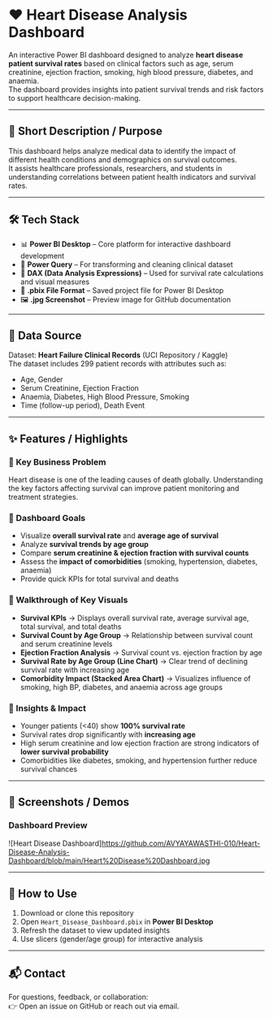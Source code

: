# ❤️ Heart Disease Analysis Dashboard

An interactive Power BI dashboard designed to analyze **heart disease patient survival rates** based on clinical factors such as age, serum creatinine, ejection fraction, smoking, high blood pressure, diabetes, and anaemia.  
The dashboard provides insights into patient survival trends and risk factors to support healthcare decision-making.

---

## 📌 Short Description / Purpose
This dashboard helps analyze medical data to identify the impact of different health conditions and demographics on survival outcomes.  
It assists healthcare professionals, researchers, and students in understanding correlations between patient health indicators and survival rates.

---

## 🛠️ Tech Stack
- 📊 **Power BI Desktop** – Core platform for interactive dashboard development  
- 🔄 **Power Query** – For transforming and cleaning clinical dataset  
- 🧠 **DAX (Data Analysis Expressions)** – Used for survival rate calculations and visual measures  
- 📁 **.pbix File Format** – Saved project file for Power BI Desktop  
- 🖼️ **.jpg Screenshot** – Preview image for GitHub documentation  

---

## 📂 Data Source
Dataset: **Heart Failure Clinical Records** (UCI Repository / Kaggle)  
The dataset includes 299 patient records with attributes such as:  
- Age, Gender  
- Serum Creatinine, Ejection Fraction  
- Anaemia, Diabetes, High Blood Pressure, Smoking  
- Time (follow-up period), Death Event  

---

## ✨ Features / Highlights
### 🔹 Key Business Problem
Heart disease is one of the leading causes of death globally. Understanding the key factors affecting survival can improve patient monitoring and treatment strategies.  

### 🔹 Dashboard Goals
- Visualize **overall survival rate** and **average age of survival**  
- Analyze **survival trends by age group**  
- Compare **serum creatinine & ejection fraction with survival counts**  
- Assess the **impact of comorbidities** (smoking, hypertension, diabetes, anaemia)  
- Provide quick KPIs for total survival and deaths  

### 🔹 Walkthrough of Key Visuals
- **Survival KPIs** → Displays overall survival rate, average survival age, total survival, and total deaths  
- **Survival Count by Age Group** → Relationship between survival count and serum creatinine levels  
- **Ejection Fraction Analysis** → Survival count vs. ejection fraction by age  
- **Survival Rate by Age Group (Line Chart)** → Clear trend of declining survival rate with increasing age  
- **Comorbidity Impact (Stacked Area Chart)** → Visualizes influence of smoking, high BP, diabetes, and anaemia across age groups  

### 🔹 Insights & Impact
- Younger patients (<40) show **100% survival rate**  
- Survival rates drop significantly with **increasing age**  
- High serum creatinine and low ejection fraction are strong indicators of **lower survival probability**  
- Comorbidities like diabetes, smoking, and hypertension further reduce survival chances  

---

## 📸 Screenshots / Demos
### Dashboard Preview
![Heart Disease Dashboard]https://github.com/AVYAYAWASTHI-010/Heart-Disease-Analysis-Dashboard/blob/main/Heart%20Disease%20Dashboard.jpg

---

## 🚀 How to Use
1. Download or clone this repository  
2. Open `Heart_Disease_Dashboard.pbix` in **Power BI Desktop**  
3. Refresh the dataset to view updated insights  
4. Use slicers (gender/age group) for interactive analysis  

---

## 📬 Contact
For questions, feedback, or collaboration:  
👉 Open an issue on GitHub or reach out via email.  
